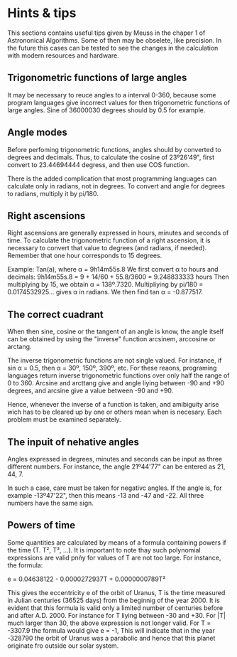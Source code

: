 # Hints & tips

This sections contains useful tips given by Meuss in the chaper 1 of Astrononical Algorithms. Some of then may be obselete, like precision. In the future this cases can be tested to see the changes in the calculation with modern resources and hardware.

## Trigonometric functions of large angles

It may be necessary to reuce angles to a interval 0-360, because some program languages give incorrect values for then trigonometric functions of large angles. Sine of 36000030 degrees should by 0.5 for example.

## Angle modes

Before perfoming trigonometric functions, angles should by converted to degrees and decimals. Thus, to calculate the cosine of 23º26'49", first convert to 23.44694444 degress, and then use COS function.

There is the added complication that most programming languages can calculate only in radians, not in degrees. To convert and angle for degrees to radians, multiply it by pi/180.

## Right ascensions

Right ascensions are generally expressed in hours, minutes and seconds of time. To calculate the trigonometric function of a right ascension, it is necessary to convert that value to degrees (and radians, if needed).
Remember that one hour corresponds to 15 degrees.

Example: Tan(a), where α = 9h14m55s.8
We first convert α to hours and decimals:
9h14m55s.8 = 9 + 14/60 + 55.8/3600 = 9.248833333 hours
Then multiplying by 15, we obtain α = 138º.7320.
Multipliying by pi/180 = 0.0174532925... gives α in radians. We then find tan α = -0.877517.

## The correct cuadrant

When then sine, cosine or the tangent of an angle is know, the angle itself can be obtained by using the "inverse" function arcsinem, arccosine or arctang.

The inverse trigonometric functions are not single valued. For instance, if sin α = 0.5, then α = 30º, 150º, 390º, etc. For these reaons, programing languages return inverse trigonometric functions over only half the range of 0 to 360. Arcsine and arcttang give and angle liying between -90 and +90 degrees, and arcsine give a value between -90 and +90.

Hence, whenever the inverse of a function is taken, and amibiguity arise wich has to be cleared up by one or others mean when is necesary. Each problem must be examined separately.

## The inpuit of nehative angles

Angles expressed in degrees, minutes and seconds can be input as three different numbers. For instance, the angle 21º44'77" can be entered as 21, 44, 7.

In such a case, care must be taken for negativc angles. If the angle is, for example -13º47'22", then this means -13 and -47 and -22. All three numbers have the same sign.

## Powers of time

Some quantities are calculated by means of a formula containing powers if the time (T. T², T³, ...). It is important to note thay such polynomial expressions are valid pnñy for values of T are not too large. For instance, the formula:

e = 0.04638122 - 0.0000272937T + 0.0000000789T²

This gives the eccentricity e of the orbit of Uranus, T is the time measured in Julian centuries (36525 days) from the beginnig of the year 2000. It is evident that this formula is valid only a limited number of centuries before and after A.D. 2000. For instance for T liying between -30 and +30. For |T| much larger than 30, the above expression is not longer valid. For T = -3307.9 the formula would give e = -1, This will indicate that in the year -328790 the orbit of Uranus was a parabolic and hence that this planet originate fro outside our solar system.
